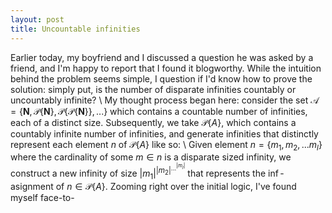 ```yaml
---
layout: post
title: Uncountable infinities
---
```


Earlier today, my boyfriend and I discussed a question he was asked by a friend, and I'm happy to report that I found it blogworthy. While the intuition behind the problem seems simple, I question if I'd know how to prove the solution: simply put, is the number of disparate infinities countably or uncountably infinite? \\
My thought process began here: consider the set $`\mathcal{A} = \{ \mathbf{N}, \mathcal{P} \{ \mathbf{N} \}, \mathcal{P} \{ \mathcal{P} \{ \mathbf{N} \} \},... \}`$ which contains a countable number of infinities, each of a distinct size. Subsequently, we take $`\mathcal{P}\{A\}`$, which contains a countably infinite number of infinities, and generate infinities that distinctly represent each element $n$ of $`\mathcal{P}\{A\}`$ like so: \\
Given element $`n = \{m_1, m_2,...m_l\}`$ where the cardinality of some $m \in n$ is a disparate sized infinity, we construct a new infinity of size $`{|m_1|}^{{|m_2|}^{{...}^{{|m_l|}}}}`$ that represents the $\inf$-asignment of $`n \in \mathcal{P}\{A\}`$.
Zooming right over the initial logic, I've found myself face-to-
